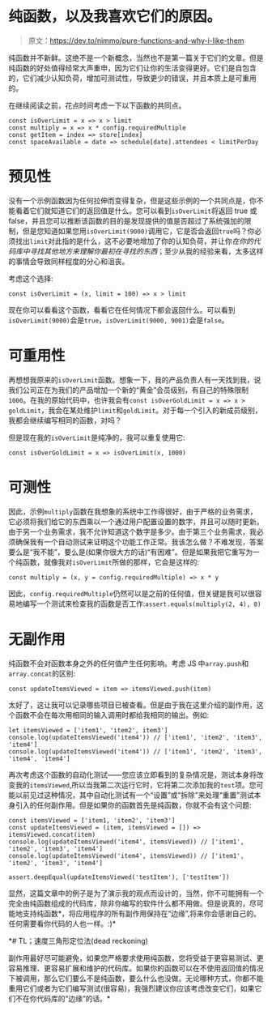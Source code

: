 # 纯函数，以及我喜欢它们的原因。

> 原文：<https://dev.to/nimmo/pure-functions-and-why-i-like-them>

纯函数并不新鲜。这绝不是一个新概念，当然也不是第一篇关于它们的文章。但是纯函数的好处值得经常大声重申，因为它们让你的生活变得更好。它们是自包含的，它们减少认知负荷，增加可测试性，导致更少的错误，并且本质上是可重用的。

在继续阅读之前，花点时间考虑一下以下函数的共同点。

```
const isOverLimit = x => x > limit
const multiply = x => x * config.requiredMultiple
const getItem = index => store[index]
const spaceAvailable = date => schedule[date].attendees < limitPerDay 
```

# 预见性

没有一个示例函数因为任何拉伸而变得复杂，但是这些示例的一个共同点是，你不能看着它们就知道它们的返回值是什么。您可以看到`isOverLimit`将返回 true 或 false，并且您可以推断该函数的目的是发现提供的值是否超过了系统强加的限制，但是您知道如果您用`isOverLimit(9000)`调用它，它是否会返回`true`吗？你必须找出`limit`对此指的是什么，这不必要地增加了你的认知负荷，并让你*在你的代码库中寻找其他地方来理解你最初在寻找的东西*；至少从我的经验来看，太多这样的事情会导致同样程度的分心和沮丧。

考虑这个选择:

```
const isOverLimit = (x, limit = 100) => x > limit 
```

现在你可以看看这个函数，看看它在任何情况下都会返回什么。可以看到`isOverLimit(9000)`会是`true`，`isOverLimit(9000, 9001)`会是`false`。

# 可重用性

再想想我原来的`isOverLimit`函数。想象一下，我的产品负责人有一天找到我，说我们公司正在为我们的产品增加一个新的“黄金”会员级别，有自己的特殊限制`1000`。在我的原始代码中，也许我会有`const isOverGoldLimit = x => x > goldLimit`，我会在某处维护`limit`和`goldLimit`。对于每一个引入的新成员级别，我都会继续编写相同的函数，对吗？

但是现在我的`isOverLimit`是纯净的，我可以重复使用它:

```
const isOverGoldLimit = x => isOverLimit(x, 1000) 
```

# 可测性

因此，示例`multiply`函数在我想象的系统中工作得很好，由于严格的业务需求，它必须将我们给它的东西乘以一个通过用户配置设置的数字，并且可以随时更新。由于另一个业务需求，我不允许知道这个数字是多少。由于第三个业务需求，我必须确保我有一个自动测试来证明这个功能工作正常。我该怎么做？不难发现，答案要么是“我不能”，要么是(如果你很大方的话)“有困难”。但是如果我把它重写为一个纯函数，就像我对`isOverLimit`所做的那样，它会是这样的:

```
const multiply = (x, y = config.requiredMultiple) => x * y 
```

因此，`config.requiredMultiple`仍然可以是之前的任何值，但关键是我可以很容易地编写一个测试来检查我的函数是否工作:`assert.equals(multiply(2, 4), 8)`

# 无副作用

纯函数不会对函数本身之外的任何值产生任何影响。考虑 JS 中`array.push`和`array.concat`的区别:

```
const updateItemsViewed = item => itemsViewed.push(item) 
```

太好了，这让我可以记录哪些项目已被查看。但是由于我在这里介绍的副作用，这个函数不会在每次用相同的输入调用时都给我相同的输出。例如:

```
let itemsViewed = ['item1', 'item2', item3']
console.log(updateItemsViewed('item4')) // ['item1', 'item2', 'item3', 'item4']
console.log(updateItemsViewed('item4')) // ['item1', 'item2', 'item3', 'item4', 'item4'] 
```

再次考虑这个函数的自动化测试——您应该立即看到的复杂情况是，测试本身将改变我的`itemsViewed`,所以当我第二次运行它时，它将第二次添加我的`test`项。您可能以前见过这种情况，其中自动化测试有一个“设置”或“拆除”来处理“重置”测试本身引入的任何副作用。但是如果你的函数首先是纯函数，你就不会有这个问题:

```
const itemsViewed = ['item1, 'item2', 'item3']
const updateItemsViewed = (item, itemsViewed = []) => itemsViewed.concat(item)
console.log(updateItemsViewed('item4', itemsViewed)) // ['item1', 'item2', 'item3', 'item4']
console.log(updateItemsViewed('item4', itemsViewed)) // ['item1', 'item2', 'item3', 'item4']

assert.deepEqual(updateItemsViewed('testItem'), ['testItem']) 
```

显然，这篇文章中的例子是为了演示我的观点而设计的，当然，你不可能拥有一个完全由纯函数组成的代码库，除非你编写的软件什么都不用做。但是说真的，尽可能地支持纯函数*，将应用程序的所有副作用保持在“边缘”,将来你会感谢自己的。任何需要看你代码的人也一样。:)*

 *# TL；速度三角形定位法(dead reckoning)

副作用最好尽可能避免，如果您严格要求使用纯函数，您将受益于更容易测试、更容易推理、更容易扩展和维护的代码库。如果你的函数可以在不使用返回值的情况下被调用，那么它们要么不是纯函数，要么什么也没做。无论哪种方式，你都不能重用它们或者为它们编写测试(很容易)，我强烈建议你应该考虑改变它们，如果它们不在你代码库的“边缘”的话。*